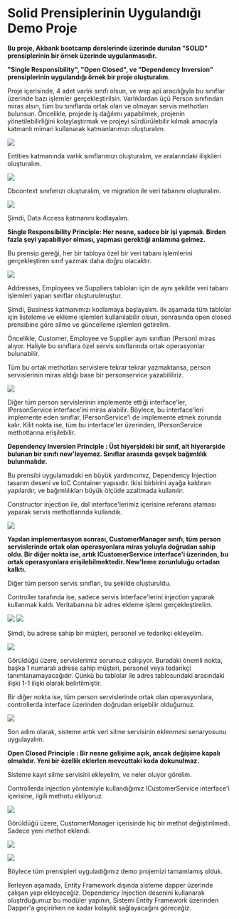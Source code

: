 # Solid Prensiplerinin Uygulandığı Demo Proje

**Bu proje, Akbank bootcamp derslerinde üzerinde durulan "SOLID" prensiplerinin bir örnek üzerinde
uygulanmasıdır.**

**"Single Responsibility", "Open Closed", ve "Dependency Inversion" prensiplerinin uygulandığı örnek
bir proje oluşturalım.**

Proje içerisinde, 4 adet varlık sınıfı olsun, ve wep api aracılığıyla bu sınıflar üzerinde bazı işlemler gerçekleştirilsin. Varlıklardan üçü Person sınıfından miras alsın, tüm bu sınıflarda ortak olan ve olmayan servis methotları bulunsun. Öncelikle, projede iş dağılımı yapabilmek, projenin yönetilebilirliğini kolaylaştırmak ve projeyi sürdürülebilir kılmak amacıyla katmanlı mimari kullanarak katmanlarımızı oluşturalım.

![](ScreenShots/architecture.png)

Entities katmanında varlık sınıflarımızı oluşturalım, ve aralarındaki ilişkileri oluşturalım.

![](ScreenShots/entities.png)

Dbcontext sınıfımızı oluşturalım, ve migration ile veri tabanını oluşturalım.

![](ScreenShots/dbcontext.png)

Şimdi, Data Access katmanını kodlayalım. 

**Single Responsibility Principle: Her nesne, sadece bir işi yapmalı. Birden fazla şeyi yapabiliyor olması, yapması gerektiği anlamına gelmez.**

Bu prensip gereği, her bir tabloya özel bir veri tabanı işlemlerini gerçekleştiren sınıf yazmak daha doğru olacaktır. 

![](ScreenShots/repository.png)

Addresses, Employees ve Suppliers tabloları için de aynı şekilde veri tabanı işlemleri yapan sınıflar oluşturulmuştur.

Şimdi, Business katmanımızı kodlamaya başlayalım. ilk aşamada tüm tablolar için listeleme ve ekleme
işlemleri kullanılabilir olsun, sonrasında open closed prensibine göre silme ve güncelleme işlemleri getirelim.


Öncelikle, Customer, Employee ve Supplier aynı sınıftan (Person) miras alıyor. Haliyle bu sınıflara özel servis sınıflarında ortak operasyonlar bulunabilir. 

Tüm bu ortak methotları servislere tekrar tekrar yazmaktansa, person servislerinin miras aldığı base bir personservice yazabililiriz.

![](ScreenShots/personmanager.png)

Diğer tüm person servislerinin implemente ettiği interface'ler, IPersonService interface'ini miras alabilir.
Böylece, bu interface'leri implemente eden sınıflar, IPersonService'i de implemente etmek zorunda kalır. 
Kilit nokta ise, tüm bu interface'ler üzerinden, IPersonService methotlarına erişilebilir.

**Dependency Inversion Principle : Üst hiyerşideki bir sınıf, alt hiyerarşide bulunan bir sınıfı new'leyemez. Sınıflar arasında gevşek bağımlılık bulunmalıdır.**

Bu prensibi uygulamadaki en büyük yardımcımız, Dependency Injection tasarım deseni ve IoC Container yapısıdır.
İkisi birbirini ayağa kaldıran yapılardır, ve bağımlılıkları büyük ölçüde azaltmada kullanılır.

Constructor injection ile, dal interface'lerimiz içerisine referans ataması yaparak servis methotlarında kullandık.

![](ScreenShots/customermanager.png)


**Yapılan implementasyon sonrası, CustomerManager sınıfı, tüm person servislerinde ortak olan operasyonlara
miras yoluyla doğrudan sahip oldu. Bir diğer nokta ise, artık ICustomerService interface'i üzerinden, bu ortak operasyonlara erişilebilmektedir. New'leme zorunluluğu ortadan kalktı.**

Diğer tüm person servis sınıfları, bu şekilde oluşturuldu.

Controller tarafında ise, sadece servis interface'lerini injection yaparak kullanmak kaldı. Veritabanına bir adres ekleme işlemi gerçekleştirelim.

![](screenShots/addressendpoint.png)
![](ScreenShots/addressrecord.png)

Şimdi, bu adrese sahip bir müşteri, personel ve tedarikçi ekleyelim.

![](ScreenShots/records.png)

Görüldüğü üzere, servislerimiz sorunsuz çalışıyor. Buradaki önemli nokta, başka 1 numaralı adrese sahip
müşteri, personel veya tedarikçi tanımlanamayacağıdır. Çünkü bu tablolar ile adres tablosundaki arasındaki ilişki 1-1 ilişki olarak belirtilmiştir.

Bir diğer nokta ise, tüm person servislerinde ortak olan operasyonlara, controllerda interface üzerinden doğrudan erişebilir olduğumuz. 

![](ScreenShots/jointoperations.png)


Son adım olarak, sisteme artık veri silme servisinin eklenmesi senaryosunu uygulayalım.

**Open Closed Principle : Bir nesne gelişime açık, ancak değişime kapalı olmalıdır. Yeni bir özellik eklerlen mevcuttaki koda dokunulmaz.**

Sisteme kayıt silme servisini ekleyelim, ve neler oluyor görelim.

Controllerda injection yöntemiyle kullandığımız ICustomerService interface'i içerisine, ilgili methotu ekliyoruz.

![](ScreenShots/removecustomerinterface.png)

Görüldüğü üzere, CustomerManager içerisinde hiç bir methot değiştirilmedi. Sadece yeni methot eklendi.

![](ScreenShots/removecustomermanager.png)

![](ScreenShots/removecustomercontroller.png)

Böylece tüm prensipleri uyguladığımız demo projemizi tamamlamış olduk.

İlerleyen aşamada, Entity Framework dışında sisteme dapper üzerinde çalışan yapı ekleyeceğiz.
Dependency Injection desenini kullanarak oluştrduğumuz bu modüler yapının, Sistemi Entity Framework üzerinden Dapper'a geçirirken ne kadar kolaylık sağlayacağını göreceğiz.



